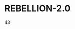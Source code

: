 # REBELLION-2.0                                                                                                          

43
